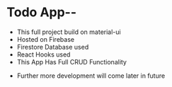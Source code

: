 # Todo App--

- This full project build on material-ui
- Hosted on Firebase
- Firestore Database used
- React Hooks used
- This App Has Full CRUD Functionality

* Further more development will come later in future
